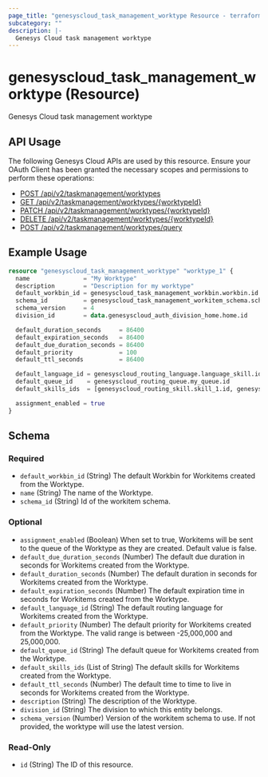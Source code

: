 ```yaml
---
page_title: "genesyscloud_task_management_worktype Resource - terraform-provider-genesyscloud"
subcategory: ""
description: |-
  Genesys Cloud task management worktype
---
```

# genesyscloud_task_management_worktype (Resource)

Genesys Cloud task management worktype

## API Usage
The following Genesys Cloud APIs are used by this resource. Ensure your OAuth Client has been granted the necessary scopes and permissions to perform these operations:

* [POST /api/v2/taskmanagement/worktypes](https://developer.genesys.cloud/platform/preview-apis#post-api-v2-taskmanagement-worktypes)
* [GET /api/v2/taskmanagement/worktypes/{worktypeId}](https://developer.genesys.cloud/platform/preview-apis#get-api-v2-taskmanagement-worktypes--worktypeId-)
* [PATCH /api/v2/taskmanagement/worktypes/{worktypeId}](https://developer.genesys.cloud/platform/preview-apis#patch-api-v2-taskmanagement-worktypes--worktypeId-)
* [DELETE /api/v2/taskmanagement/worktypes/{worktypeId}](https://developer.genesys.cloud/platform/preview-apis#delete-api-v2-taskmanagement-worktypes--worktypeId-)
* [POST /api/v2/taskmanagement/worktypes/query](https://developer.genesys.cloud/platform/preview-apis#post-api-v2-taskmanagement-worktypes-query)

## Example Usage

```terraform
resource "genesyscloud_task_management_worktype" "worktype_1" {
  name               = "My Worktype"
  description        = "Description for my worktype"
  default_workbin_id = genesyscloud_task_management_workbin.workbin.id
  schema_id          = genesyscloud_task_management_workitem_schema.schema.id
  schema_version     = 4
  division_id        = data.genesyscloud_auth_division_home.home.id

  default_duration_seconds     = 86400
  default_expiration_seconds   = 86400
  default_due_duration_seconds = 86400
  default_priority             = 100
  default_ttl_seconds          = 86400

  default_language_id = genesyscloud_routing_language.language_skill.id
  default_queue_id    = genesyscloud_routing_queue.my_queue.id
  default_skills_ids  = [genesyscloud_routing_skill.skill_1.id, genesyscloud_routing_skill.skill_2.id]

  assignment_enabled = true
}
```

<!-- schema generated by tfplugindocs -->
## Schema

### Required

- `default_workbin_id` (String) The default Workbin for Workitems created from the Worktype.
- `name` (String) The name of the Worktype.
- `schema_id` (String) Id of the workitem schema.

### Optional

- `assignment_enabled` (Boolean) When set to true, Workitems will be sent to the queue of the Worktype as they are created. Default value is false.
- `default_due_duration_seconds` (Number) The default due duration in seconds for Workitems created from the Worktype.
- `default_duration_seconds` (Number) The default duration in seconds for Workitems created from the Worktype.
- `default_expiration_seconds` (Number) The default expiration time in seconds for Workitems created from the Worktype.
- `default_language_id` (String) The default routing language for Workitems created from the Worktype.
- `default_priority` (Number) The default priority for Workitems created from the Worktype. The valid range is between -25,000,000 and 25,000,000.
- `default_queue_id` (String) The default queue for Workitems created from the Worktype.
- `default_skills_ids` (List of String) The default skills for Workitems created from the Worktype.
- `default_ttl_seconds` (Number) The default time to time to live in seconds for Workitems created from the Worktype.
- `description` (String) The description of the Worktype.
- `division_id` (String) The division to which this entity belongs.
- `schema_version` (Number) Version of the workitem schema to use. If not provided, the worktype will use the latest version.

### Read-Only

- `id` (String) The ID of this resource.

